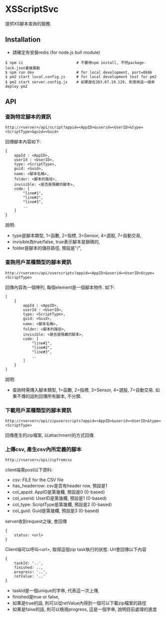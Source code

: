 # XSScriptSvc

提供XS腳本查詢的服務.

## Installation

- 請確定有安裝redis (for node.js bull module)

```
$ npm ci                        # 不要用npm install, 不然package-lock.json會被異動
$ npm run dev                   # for local development, port=8686
$ pm2 start local.config.js     # for local development test for pm2
$ pm2 start server.config.js    # 如果是在203.67.19.129, 則使用這一個來deploy pm2
```

## API

### 查詢特定腳本的資訊 

```
http://<server>/api/script?appid=<AppID>&userid=<UserID>&type=<ScriptType>&guid=<Guid>
```

回傳腳本內容如下: 

```
{
    appId : <AppID>, 
    userId : <UserID>,
    type: <ScriptType>,
    guid: <Guid>,
    name: <腳本名稱>,
    folder: <腳本的路徑>,
    invisible: <是否是隱藏的腳本>,
    code: [
        "line#1",
        "line#2",
        "line#3",
        ..
    ]
}
```

說明:

- type是腳本類型, 1=函數, 2=指標, 3=Sensor, 4=選股, 7=自動交易,
- invisible為true/false, true表示腳本是鎖碼的,
- folder是腳本的儲存路徑, 預設是"/",

### 查詢用戶某種類型的腳本資訊 

```
http://<server>/api/userscripts?appid=<AppID>&userid=<UserID>&type=<ScriptType>
```

回傳內容為一個陣列, 每個element是一個腳本物件. 如下: 

```
[
    {
        appId : <AppID>, 
        userId : <UserID>,
        type: <ScriptType>,
        guid: <Guid>,
        name: <腳本名稱>,
        folder: <腳本的路徑>,
        invisible: <是否是隱藏的腳本>,
        code: [
            "line#1",
            "line#2",
            "line#3",
            ..
        ]
    }
]
```

說明:

- 查詢時需傳入腳本類型, 1=函數, 2=指標, 3=Sensor, 4=選股, 7=自動交易. 如果不傳的話則回傳所有腳本, 不分類.

### 下載用戶某種類型的腳本資訊 

```
http://<server>/api/zipuserscripts?appid=<AppID>&userid=<UserID>&type=<ScriptType>
```

回傳產生的zip檔案, 以attachment的方式回傳. 

### 上傳csv, 產生csv內所定義的腳本

```
http://<server>/api/zipfromcsv
```

client端需post以下資料:

- csv: FILE for the CSV file
- has_headerrow: csv是否有header row, 預設是1
- col_appid: AppID是第幾欄, 預設是0 (0-based)
- col_userid: UserID是第幾欄, 預設是1 (0-based)  
- col_type: ScriptType是第幾欄, 預設是2 (0-based)
- col_guid: Guid是第幾欄, 預設是3 (0-based)

server收到request之後, 會回傳

```
{
    status: <url>
}
```

Client端可以呼叫\<url\>, 取得這個zip task執行的狀態. Url會回傳以下內容

```
{
    taskId: '..', 
    finished: ..,
    progress: '..',
    retValue: '..'
}
```

- taskId是一個unique的字串, 代表這一次上傳,
- finished是true or false, 
- 如果是true的話, 則可以從retValue內得到一個可以下載zip檔案的路徑
- 如果是false的話, 則可以檢視progress, 這是一個字串, 說明目前處理的進度

